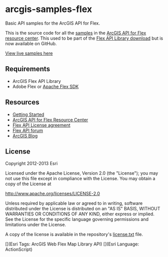# arcgis-samples-flex

Basic API samples for the ArcGIS API for Flex.

This is the source code for all the [samples](http://resources.arcgis.com/en/help/flex-api/samples/) in the  [ArcGIS API for Flex resource center](http://resources.arcgis.com/en/help/flex-api/).  This used to be part of the [Flex API Library download](http://links.esri.com/flex-api/latest-download) but is now available on GitHub.

[View live samples here](http://resources.arcgis.com/en/help/flex-api/samples/)

## Requirements
* ArcGIS Flex API Library
* Adobe Flex or [Apache Flex SDK](http://flex.apache.org/)

## Resources
* [Getting Started](http://resources.arcgis.com/en/help/flex-api/concepts/index.html#/Getting_started/017p0000001q000000/)
* [ArcGIS API for Flex Resource Center](http://links.esri.com/flex)
* [Flex API License agreement](http://www.esri.com/legal/pdfs/mla_e204_e300/english.pdf)
* [Flex API forum](http://forums.arcgis.com/forums/18-ArcGIS-API-for-Flex)
* [ArcGIS Blog](http://blogs.esri.com/esri/arcgis/tag/flex/)

## License
Copyright 2012-2013 Esri

Licensed under the Apache License, Version 2.0 (the "License");
you may not use this file except in compliance with the License.
You may obtain a copy of the License at

   http://www.apache.org/licenses/LICENSE-2.0

Unless required by applicable law or agreed to in writing, software
distributed under the License is distributed on an "AS IS" BASIS,
WITHOUT WARRANTIES OR CONDITIONS OF ANY KIND, either express or implied.
See the License for the specific language governing permissions and
limitations under the License.

A copy of the license is available in the repository's [license.txt](license.txt) file.

[](Esri Tags: ArcGIS Web Flex Map Library API)
[](Esri Language: ActionScript)
